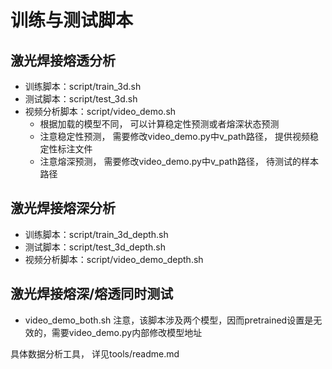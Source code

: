 # 训练与测试脚本

## 激光焊接熔透分析

* 训练脚本：script/train_3d.sh
* 测试脚本：script/test_3d.sh
* 视频分析脚本：script/video_demo.sh
  * 根据加载的模型不同， 可以计算稳定性预测或者熔深状态预测
  * 注意稳定性预测， 需要修改video_demo.py中v_path路径， 提供视频稳定性标注文件
  * 注意熔深预测， 需要修改video_demo.py中v_path路径， 待测试的样本路径

## 激光焊接熔深分析

* 训练脚本：script/train_3d_depth.sh
* 测试脚本：script/test_3d_depth.sh
* 视频分析脚本：script/video_demo_depth.sh

## 激光焊接熔深/熔透同时测试

* video_demo_both.sh
  注意，该脚本涉及两个模型，因而pretrained设置是无效的，需要video_demo.py内部修改模型地址

具体数据分析工具， 详见tools/readme.md
